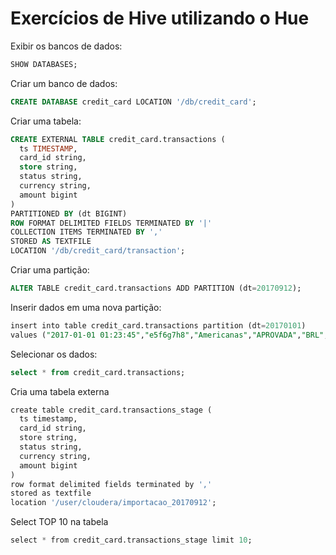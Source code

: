 # Exercícios de Hive utilizando o Hue

Exibir os bancos de dados:  
```sql
SHOW DATABASES;
```

Criar um banco de dados:  
```sql
CREATE DATABASE credit_card LOCATION '/db/credit_card';
```

Criar uma tabela:
```sql
CREATE EXTERNAL TABLE credit_card.transactions (  
  ts TIMESTAMP,  
  card_id string,  
  store string,  
  status string,  
  currency string,  
  amount bigint  
)  
PARTITIONED BY (dt BIGINT)  
ROW FORMAT DELIMITED FIELDS TERMINATED BY '|'  
COLLECTION ITEMS TERMINATED BY ','  
STORED AS TEXTFILE  
LOCATION '/db/credit_card/transaction';
```

Criar uma partição:  
```sql
ALTER TABLE credit_card.transactions ADD PARTITION (dt=20170912);
```

Inserir dados em uma nova partição:
```sql
insert into table credit_card.transactions partition (dt=20170101)   
values ("2017‐01‐01 01:23:45","e5f6g7h8","Americanas","APROVADA","BRL",5000);
```

Selecionar os dados:
```sql
select * from credit_card.transactions;
```

Cria uma tabela externa 
```sql
create table credit_card.transactions_stage (
  ts timestamp,     
  card_id string,     
  store string,     
  status string,     
  currency string,     
  amount bigint 
) 
row format delimited fields terminated by ',' 
stored as textfile 
location '/user/cloudera/importacao_20170912';
```

Select TOP 10 na tabela 
```sql
select * from credit_card.transactions_stage limit 10;
```
